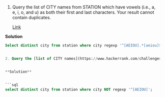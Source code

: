 1. Query the list of CITY names from STATION which have vowels (i.e., a, e, i, o, and u) as both their first and last characters. Your result cannot contain duplicates.
   
      [Link](https://www.hackerrank.com/challenges/weather-observation-station-8/problem?isFullScreen=true)

**Solution**

```sql
Select distinct city from station where city regexp '^[AEIOU].*[aeiou]$';


2. Query the [list of CITY names](https://www.hackerrank.com/challenges/weather-observation-station-9/problem?isFullScreen=true) from STATION that do not start with vowels. Your result cannot contain duplicates.


**Solution**


```sql
select distinct city from station where city NOT regexp '^[AEIOU]';
